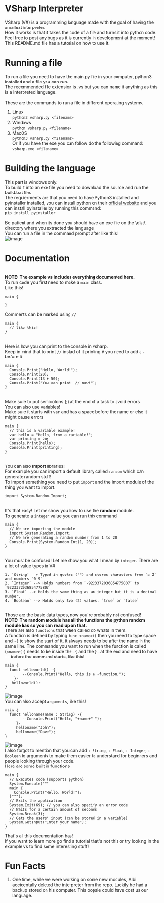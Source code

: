 # VSharp Interpreter

VSharp (V#) is a programming language made with the goal of having the smallest interpreter.
<br>How it works is that it takes the code of a file and turns it into python code.</br>
Feel free to post any bugs as it is currently in development at the moment!
<br>This README.md file has a tutorial on how to use it.</br>

# Running a file
To run a file you need to have the main.py file in your computer, python3 installed and a file you can run.
<br>The recommended file extension is .vs but you can name it anything as this is a interpreted language.</br>
<br>These are the commands to run a file in different operating systems.</br>
1. Linux
<br>`python3 vsharp.py <filename>`</br>
2. Windows
<br>`python vsharp.py <filename>`</br>
3. MacOS
<br>`python3 vsharp.py <filename>`</br>
Or if you have the exe you can follow do the following command:
<br>`vsharp.exe <filename>`</br>

# Building the language
This part is windows only.
<br>To build it into an exe file you need to download the source and run the build.bat file.</br>
The requierments are that you need to have Python3 installed and pyinstaller installed, you can install python on their <a href="https://www.python.org/">official website</a> and you can install pyinstaller by running this command: <br>`pip install pyinstaller`</br>
<br>Be patient and when its done you should have an exe file on the \dist\ directory where you extracted the language.</br>
You can run a file in the command prompt after like this!
<br>
![image](https://user-images.githubusercontent.com/68329886/182557690-05c89078-99fa-4640-9cc6-d3e405259ee7.png)
</br>

# Documentation

<br><strong>NOTE: The example.vs includes everything documented here.</strong></br>
To run code you first need to make a `main` class.
<br>Like this!</br>
```
main {

}
```
Comments can be marked using `//`
```
main {
  // like this!
}
```
<br>Here is how you can print to the console in vsharp.</br>
Keep in mind that to print `//` instad of it printing `#` you need to add a `-` before it
```
main {
  Console.Print("Hello, World!");
  Console.Print(20);
  Console.Print(13 + 50);
  Console.Print("You can print -// now!");
}
```
<br>Make sure to put semicolons (;) at the end of a task to avoid errors</br>
You can also use variables!
<br>Make sure it starts with `var` and has a space before the name or else it might cause errors</br>
```
main {
  // this is a variable example!
  var hello = "Hello, from a variable!";
  var printing = 20;
  Console.Print(hello);
  Console.Print(printing);
}
```
<br>You can also <strong>import</strong> libraries!</br>
For example you can import a default library called `random` which can generate random stuff!
<br>To import something you need to put `import` and the import module of the thing you want to import.</br>
```
import System.Random.Import;
```
<br>It's that easy! Let me show you how to use the <strong>random</strong> module.</br>
To generate a `integer` value you can run this command:
```
main {
  // We are importing the module
  import System.Random.Import;
  // We are generating a random number from 1 to 20
  Console.Print(System.Random.Int(1, 20));
}
```
<br>You must be confused! Let me show you what I mean by `integer`. There are a lot of value types in V#</br>
```
1. `String` --> Typed in quotes ("") and stores characters from `a-Z` and numbers `0-9`
2. `Integer` --> Holds numbers from `-9223372036854775807` to `9223372036854775807`
3. `Float` --> Holds the same thing as an integer but it is a decimal number.
4. `Boolean` --> Holds only two (2) values, `true` or `false`
```
<br>Those are the basic data types, now you're probably not confused!</br>
<strong>NOTE: The random module has all the functions the python random module has so you can read up on that.</strong>
<br>There are also `functions` that when called do whats in them.</br>
A function is defined by typing `func <name>()` then you need to type space and `-{` to show the start of it, it always needs to be after the name in the same line. The commands you want to run when the function is called (`<name>()`) needs to be inside the `-{` and the `}-` at the end and need to have `--` before the command starts, like this!
```
main {
  funct helloworld() -{
        --Console.Print("Hello, this is a -function.");
    }-
   helloworld();
}
```
![image](https://user-images.githubusercontent.com/68329886/182626638-4f4c3128-15a4-4773-b0b1-7f3e625b2dac.png)
<br>You can also accept `arguments`, like this!</br>
```
main {
  funct helloname(name : String) -{
        --Console.Print("Hello, "+name+".");
     }-
     helloname("John");
     helloname("Dave");
}
```
![image](https://user-images.githubusercontent.com/68329886/182627973-5f8827aa-2c0e-4034-9b40-27f74771a459.png)
<br>I also forgot to mention that you can add `: String`, `: Float`, `: Integer`, `: Boolean` to arguments to make them easier to understand for beginners and people looking through your code.</br>
Here are some built in functions:
```
main {
  // Executes code (supports python)
  System.Execute("""
  main {
    Console.Print("Hello, World!");
  }""");
  // Exits the application
  System.Exit(69); // you can also specify an error code
  // Waits for a certain amount of seconds
  System.Break(3);
  // Gets the users' input (can be stored in a variable)
  System.GetInput("Enter your name");
}
```
That's all this documentation has!
<br>If you want to learn more go find a tutorial that's not this or try looking in the example.vs to find some interesting stuff!</br>



# Fun Facts

1. One time, while we were working on some new modules, Albi accidentally deleted the interpreter from the repo. Luckily he had a backup stored on his computer. This oopsie could have cost us our language.

